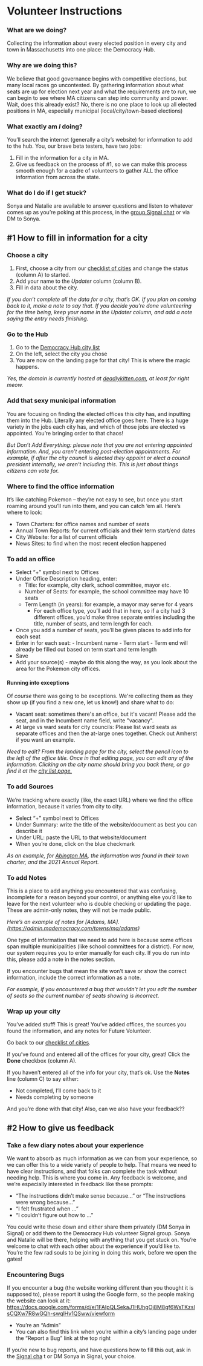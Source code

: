 # Volunteer Instructions

### What are we doing?

Collecting the information about every elected position in every city and town in Massachusetts into one place: the Democracy Hub.


### Why are we doing this?

We believe that good governance begins with competitive elections, but many local races go uncontested. By gathering information about what seats are up for election next year and what the requirements are to run, we can begin to see where MA citizens can step into community and power.
Wait, does this already exist? No, there is no one place to look up all elected positions in MA, especially municipal (local/city/town-based elections)

### What exactly am *I* doing?

You’ll search the internet (generally a city’s website) for information to add to the hub. You, our brave beta testers, have two jobs: 

1. Fill in the information for a city in MA.
2. Give us feedback on the process of #1, so we can make this process smooth enough		for a cadre of volunteers to gather ALL the office information from across the state. 

### What do I do if I get stuck?

Sonya and Natalie are available to answer questions and listen to whatever comes up as you’re poking at this process, in the [group Signal chat](https://signal.group/#CjQKIAb9Re-KJ-wuN__Rx6QIboeJjtzhQ9Mtrwu9b361y9z1EhA_5v83A09RC8ypHfK6Xf_X) or via DM to Sonya.

## #1 How to fill in information for a city

### Choose a city

1. First, choose a city from our [checklist of cities](https://docs.google.com/spreadsheets/d/1d4eHMwQLlPJGJvA7URVZ9ZICRqVVCny_uu6mj2j5a4Q/edit?usp=sharing) and change the status (column A) to started. 
2. Add your name to the _Updater_ column (column B).
3. Fill in data about the city.

*If you don’t complete all the data for a city, that’s OK. If you plan on coming back to it, make a note to say that. If you decide you’re done volunteering for the time being, keep your name in the Updater column, and add a note saying the entry needs finishing.*

### Go to the Hub 

1. Go to the [Democracy Hub city list](https://admin.mademocracy.com/towns)
2. On the left, select the city you chose
3. You are now on the landing page for that city! This is where the magic happens.

*Yes, the domain is currently hosted at [deadlykitten.com](https://mademocracy.com), at least for right meow.*

### Add that sexy municipal information 

You are focusing on finding the elected offices this city has, and inputting them into the Hub. Literally any elected office goes here. There is a huge variety in the jobs each city has, and which of those jobs are elected vs appointed. You’re bringing order to that chaos! 

*_But Don’t Add Everything_: please note that you are not entering appointed information. And, you aren’t entering post-election appointments. For example, if after the city council is elected they appoint or elect a council president internally, we aren’t including this. This is just about things citizens can vote for.*

### Where to find the office information

It’s like catching Pokemon – they’re not easy to see, but once you start roaming around you’ll run into them, and you can catch ‘em all. Here’s where to look:
- Town Charters: for office names and number of seats
- Annual Town Reports: for current officials and their term start/end dates
- City Website: for a list of current officials 
- News Sites: to find when the most recent election happened

### To add an office

- Select “+” symbol next to Offices
- Under Office Description heading, enter:
	- Title: for example, city clerk, school committee, mayor etc. 
	- Number of Seats: for example, the school committee may have 10 seats 
	- Term Length (in years): for example, a mayor may serve for 4 years
		- For each office type, you’ll add that in here, so if a city had 3 different offices, you’d make three separate entries including the title, number of seats, and term length for each.
- Once you add a number of seats, you’ll be given places to add info for each seat
- Enter in for each seat:
		- Incumbent name
		- Term start
		- Term end will already be filled out based on term start and term length
- Save
- Add your source(s) - maybe do this along the way, as you look about the area for the Pokemon city offices.

#### Running into exceptions
Of *course* there was going to be exceptions. We're collecting them as they show up (if you find a new one, let us know!) and share what to do:
- Vacant seat: sometimes there's an office, but it's vacant! Please add the seat, and in the Incumbent name field, write "vacancy".
- At large vs ward seats for city councils: Please list ward seats as separate offices and then the at-large ones together. Check out Amherst if you want an example.

*Need to edit? From the landing page for the city, select the pencil icon to the left of the office title. Once in that editing page, you can edit any of the information. Clicking on the city name should bring you back there, or go find it at the [city list page.](https://admin.mademocracy.com/towns)*

### To add Sources

We’re tracking where exactly (like, the exact URL) where we find the office information, because it varies from city to city. 

- Select “+” symbol next to Offices
- Under Summary: write the title of the website/document as best you can describe it
- Under URL: paste the URL to that website/document
- When you’re done, click on the blue checkmark

*As an example, for [Abington MA](https://admin.mademocracy.com/towns/ma/abington), the information was found in their town charter, and the 2021 Annual Report.*

### To add Notes

This is a place to add anything you encountered that was confusing, incomplete for a reason beyond your control, or anything else you’d like to leave for the next volunteer who is double checking or updating the page. These are admin-only notes, they will not be made public.

*Here’s an example of notes for [Adams, MA].(https://admin.mademocracy.com/towns/ma/adams)*

One type of information that we need to add here is because some offices span multiple municipalities (like school committees for a district). For now, our system requires you to enter manually for each city. If you do run into this, please add a note in the notes section.

If you encounter bugs that mean the site won’t save or show the correct information, include the correct information as a note.


*For example, if you encountered a bug that wouldn’t let you edit the number of seats so the current number of seats showing is incorrect.*

### Wrap up your city

You’ve added stuff! This is great! You’ve added offices, the sources you found the information, and any notes for Future Volunteer.

Go back to our [checklist of cities](https://docs.google.com/spreadsheets/d/1d4eHMwQLlPJGJvA7URVZ9ZICRqVVCny_uu6mj2j5a4Q/edit?usp=sharing). 

If you’ve found and entered all of the offices for your city, great! Click the **Done** checkbox (column A).

If you haven’t entered all of the info for your city, that’s ok. Use the **Notes** line (column C) to say either:

- Not completed, I’ll come back to it
- Needs completing by someone

And you’re done with that city! Also, can we also have your feedback??

## #2 How to give us feedback

### Take a few diary notes about your experience

We want to absorb as much information as we can from your experience, so we can offer this to a wide variety of people to help. That means we need to have clear instructions, and that folks can complete the task without needing help. This is where you come in. Any feedback is welcome, and we’re especially interested in feedback like these prompts:

- “The instructions didn’t make sense because…” or “The instructions were wrong because…”
- “I felt frustrated when …”
- “I couldn’t figure out how to …”

You could write these down and either share them privately (DM Sonya in Signal) or add them to the Democracy Hub volunteer Signal group. Sonya and Natalie will be there, helping with anything that you get stuck on. You’re welcome to chat with each other about the experience if you’d like to. You’re the few rad souls to be joining in doing this work, before we open the gates!

### Encountering Bugs

If you encounter a bug (the website working different than you thought it is supposed to), please report it using the Google form, so the people making the website can look at it: https://docs.google.com/forms/d/e/1FAIpQLSekaJ1HUhgOj8M8gf6WsTKzslsCQXw7R8wGQh-swqlHv1QSww/viewform

- You’re an “Admin”
- You can also find this link when you’re within a city’s landing page under the “Report a Bug” link at the top right

If you’re new to bug reports, and have questions how to fill this out, ask in the [Signal cha](https://signal.group/#CjQKIAb9Re-KJ-wuN__Rx6QIboeJjtzhQ9Mtrwu9b361y9z1EhA_5v83A09RC8ypHfK6Xf_X) t or DM Sonya in Signal, your choice.
